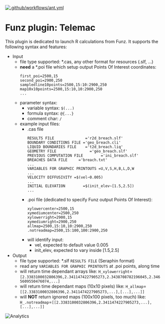 [![.github/workflows/ant.yml](https://github.com/Funz/plugin-Telemac/actions/workflows/ant.yml/badge.svg)](https://github.com/Funz/plugin-Telemac/actions/workflows/ant.yml)

# Funz plugin: Telemac

This plugin is dedicated to launch R calculations from Funz.
It supports the following syntax and features:

  * Input
    * file type supported: *.cas, any other format for resources (.slf, ...)
    * __need__ a *.poi file which setup output Points Of Interest coordinates:
      ```
      first_poi=2500,15
      second_poi=2900,250
      sampledline10points=2500,15:10:2900,250
      map10x10points=2500,15:10,10:2900,250
      ...
      ```
    * parameter syntax: 
      * variable syntax: `$(...)`
      * formula syntax: `@{...}`
      * comment char: `/`
    * example input files:
      * .cas file
        ```
        RESULTS FILE              ='r2d_breach.slf'
        BOUNDARY CONDITIONS FILE ='geo_breach.cli'
        LIQUID BOUNDARIES FILE    ='t2d_breach.liq'
        GEOMETRY FILE               ='geo_breach.slf'
        PREVIOUS COMPUTATION FILE        ='ini_breach.slf'
        BREACHES DATA FILE     ='breach.txt'
        ...
        VARIABLES FOR GRAPHIC PRINTOUTS =U,V,S,H,B,L,D,W
        ...
        VELOCITY DIFFUSIVITY =$(vel~0.005)
        ...
        INITIAL ELEVATION        =$(init_elev~[1.5,2.5])
        ...
        ```
      * .poi file (dedicated to specify Funz output Points Of Interest):
        ```
        xylowercenter=2500,15
        xymediumcenter=2500,250
        xylowerright=2900,15
        xymediumright=2900,250
        allmap=2500,15:10,10:2900,250
        .notreadmap=2500,15:100,100:2900,250
        ```
      * will identify input:
        * vel, expected to default value 0.005
        * init_elev, expected to vary inside [1.5,2.5]
  * Output
    * file type supported: *.slf `RESULTS FILE` (Seraphin format)
    * read any `VARIABLES FOR GRAPHIC PRINTOUTS` at .poi points, along time
    * will return time dependant arrays like: `H_xylowerright`=`[2.3383100032806396,2.3411474227905273,2.3438708782196045,2.3465609550476074,...]`
    * will return time dependant maps (10x10 pixels) like: `H_allmap`=`[[2.3383100032806396,2.3411474227905273,...],[...],...]]`
    * will **NOT** return ignored maps (100x100 pixels, too much) like: `H_.notreadmap`=`[[2.3383100032806396,2.3411474227905273,...],[...],...]]`



![Analytics](https://ga-beacon.appspot.com/UA-109580-20/plugin-Telemac)
